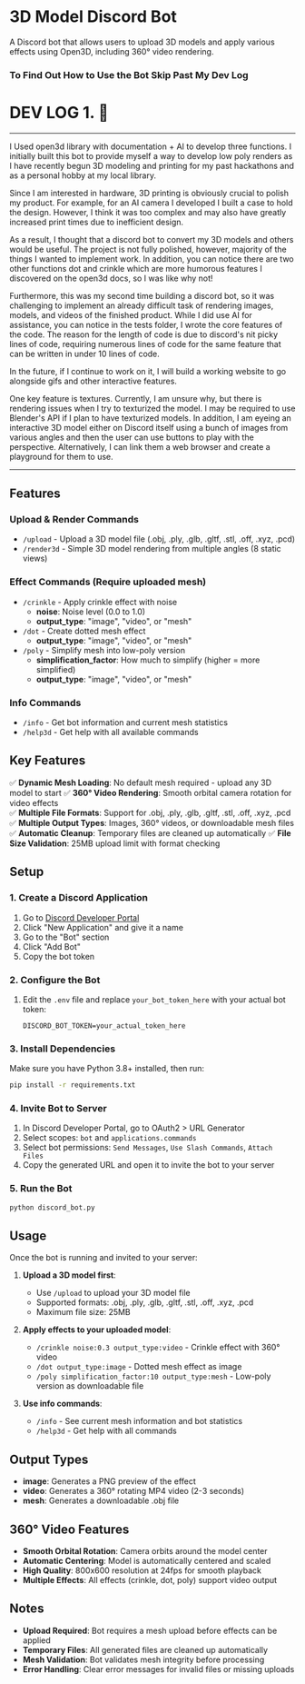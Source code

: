 # 3D Model Discord Bot

A Discord bot that allows users to upload 3D models and apply various effects using Open3D, including 360° video rendering.

### To Find Out How to Use the Bot Skip Past My Dev Log

# DEV LOG 1. 🚀
---
I Used open3d library with documentation + AI to develop three functions. I initially built this bot to provide myself a way to develop low poly renders as I have recently begun 3D modeling and printing for my past hackathons and as a personal hobby at my local library.

Since I am interested in hardware, 3D printing is obviously crucial to polish my product. For example, for an AI camera I developed I built a case to hold the design. However, I think it was too complex and may also have greatly increased print times due to inefficient design.

As a result, I thought that a discord bot to convert my 3D models and others would be useful. The project is not fully polished, however, majority of the things I wanted to implement work. In addition, you can notice there are two other functions dot and crinkle which are more humorous features I discovered on the open3d docs, so I was like why not!

Furthermore, this was my second time building a discord bot, so it was challenging to implement an already difficult task of rendering images, models, and videos of the finished product. While I did use AI for assistance, you can notice in the tests folder, I wrote the core features of the code. The reason for the length of code is due to discord's nit picky lines of code, requiring numerous lines of code for the same feature that can be written in under 10 lines of code.

In the future, if I continue to work on it, I will build a working website to go alongside gifs and other interactive features.

One key feature is textures. Currently, I am unsure why, but there is rendering issues when I try to texturized the model. I may be required to use Blender's API if I plan to have texturized models. In addition, I am eyeing an interactive 3D model either on Discord itself using a bunch of images from various angles and then the user can use buttons to play with the perspective. Alternatively, I can link them a web browser and create a playground for them to use.

---

## Features

### Upload & Render Commands
- `/upload` - Upload a 3D model file (.obj, .ply, .glb, .gltf, .stl, .off, .xyz, .pcd)
- `/render3d` - Simple 3D model rendering from multiple angles (8 static views)

### Effect Commands (Require uploaded mesh)
- `/crinkle` - Apply crinkle effect with noise
  - **noise**: Noise level (0.0 to 1.0) 
  - **output_type**: "image", "video", or "mesh"
- `/dot` - Create dotted mesh effect
  - **output_type**: "image", "video", or "mesh"  
- `/poly` - Simplify mesh into low-poly version
  - **simplification_factor**: How much to simplify (higher = more simplified)
  - **output_type**: "image", "video", or "mesh"

### Info Commands
- `/info` - Get bot information and current mesh statistics
- `/help3d` - Get help with all available commands

## Key Features

✅ **Dynamic Mesh Loading**: No default mesh required - upload any 3D model to start
✅ **360° Video Rendering**: Smooth orbital camera rotation for video effects  
✅ **Multiple File Formats**: Support for .obj, .ply, .glb, .gltf, .stl, .off, .xyz, .pcd
✅ **Multiple Output Types**: Images, 360° videos, or downloadable mesh files
✅ **Automatic Cleanup**: Temporary files are cleaned up automatically
✅ **File Size Validation**: 25MB upload limit with format checking

## Setup

### 1. Create a Discord Application

1. Go to [Discord Developer Portal](https://discord.com/developers/applications)
2. Click "New Application" and give it a name
3. Go to the "Bot" section
4. Click "Add Bot"
5. Copy the bot token

### 2. Configure the Bot

1. Edit the `.env` file and replace `your_bot_token_here` with your actual bot token:
   ```
   DISCORD_BOT_TOKEN=your_actual_token_here
   ```

### 3. Install Dependencies

Make sure you have Python 3.8+ installed, then run:
```bash
pip install -r requirements.txt
```

### 4. Invite Bot to Server

1. In Discord Developer Portal, go to OAuth2 > URL Generator
2. Select scopes: `bot` and `applications.commands`
3. Select bot permissions: `Send Messages`, `Use Slash Commands`, `Attach Files`
4. Copy the generated URL and open it to invite the bot to your server

### 5. Run the Bot

```bash
python discord_bot.py
```

## Usage

Once the bot is running and invited to your server:

1. **Upload a 3D model first**:
   - Use `/upload` to upload your 3D model file
   - Supported formats: .obj, .ply, .glb, .gltf, .stl, .off, .xyz, .pcd
   - Maximum file size: 25MB

2. **Apply effects to your uploaded model**:
   - `/crinkle noise:0.3 output_type:video` - Crinkle effect with 360° video
   - `/dot output_type:image` - Dotted mesh effect as image
   - `/poly simplification_factor:10 output_type:mesh` - Low-poly version as downloadable file

3. **Use info commands**:
   - `/info` - See current mesh information and bot statistics
   - `/help3d` - Get help with all commands

## Output Types

- **image**: Generates a PNG preview of the effect
- **video**: Generates a 360° rotating MP4 video (2-3 seconds)
- **mesh**: Generates a downloadable .obj file

## 360° Video Features

- **Smooth Orbital Rotation**: Camera orbits around the model center
- **Automatic Centering**: Model is automatically centered and scaled
- **High Quality**: 800x600 resolution at 24fps for smooth playback
- **Multiple Effects**: All effects (crinkle, dot, poly) support video output

## Notes

- **Upload Required**: Bot requires a mesh upload before effects can be applied
- **Temporary Files**: All generated files are cleaned up automatically  
- **Mesh Validation**: Bot validates mesh integrity before processing
- **Error Handling**: Clear error messages for invalid files or missing uploads
